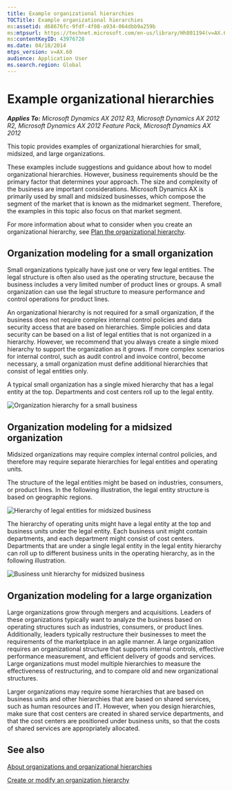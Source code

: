 ```yaml
---
title: Example organizational hierarchies
TOCTitle: Example organizational hierarchies
ms:assetid: d68676fc-9fdf-4f08-a934-064dbb9a259b
ms:mtpsurl: https://technet.microsoft.com/en-us/library/Hh801194(v=AX.60)
ms:contentKeyID: 43976728
ms.date: 04/18/2014
mtps_version: v=AX.60
audience: Application User
ms.search.region: Global
---
```


# Example organizational hierarchies 


_**Applies To:** Microsoft Dynamics AX 2012 R3, Microsoft Dynamics AX 2012 R2, Microsoft Dynamics AX 2012 Feature Pack, Microsoft Dynamics AX 2012_

This topic provides examples of organizational hierarchies for small, midsized, and large organizations.

These examples include suggestions and guidance about how to model organizational hierarchies. However, business requirements should be the primary factor that determines your approach. The size and complexity of the business are important considerations. Microsoft Dynamics AX is primarily used by small and midsized businesses, which compose the segment of the market that is known as the midmarket segment. Therefore, the examples in this topic also focus on that market segment.

For more information about what to consider when you create an organizational hierarchy, see [Plan the organizational hierarchy](plan-the-organizational-hierarchy.md).

## Organization modeling for a small organization

Small organizations typically have just one or very few legal entities. The legal structure is often also used as the operating structure, because the business includes a very limited number of product lines or groups. A small organization can use the legal structure to measure performance and control operations for product lines.

An organizational hierarchy is not required for a small organization, if the business does not require complex internal control policies and data security access that are based on hierarchies. Simple policies and data security can be based on a list of legal entities that is not organized in a hierarchy. However, we recommend that you always create a single mixed hierarchy to support the organization as it grows. If more complex scenarios for internal control, such as audit control and invoice control, become necessary, a small organization must define additional hierarchies that consist of legal entities only.

A typical small organization has a single mixed hierarchy that has a legal entity at the top. Departments and cost centers roll up to the legal entity.

![Organization hierarchy for a small business](images/Hh801194.SmallBusinessHierarchy(AX.60).png "Organization hierarchy for a small business")

## Organization modeling for a midsized organization

Midsized organizations may require complex internal control policies, and therefore may require separate hierarchies for legal entities and operating units.

The structure of the legal entities might be based on industries, consumers, or product lines. In the following illustration, the legal entity structure is based on geographic regions.

![Hierarchy of legal entities for midsized business](images/Hh801194.MidsizedHierarchyLE(AX.60).png "Hierarchy of legal entities for midsized business")

The hierarchy of operating units might have a legal entity at the top and business units under the legal entity. Each business unit might contain departments, and each department might consist of cost centers. Departments that are under a single legal entity in the legal entity hierarchy can roll up to different business units in the operating hierarchy, as in the following illustration.

![Business unit hierarchy for midsized business](images/Hh801194.MidsizedHierarchyBU(AX.60).png "Business unit hierarchy for midsized business")

## Organization modeling for a large organization

Large organizations grow through mergers and acquisitions. Leaders of these organizations typically want to analyze the business based on operating structures such as industries, consumers, or product lines. Additionally, leaders typically restructure their businesses to meet the requirements of the marketplace in an agile manner. A large organization requires an organizational structure that supports internal controls, effective performance measurement, and efficient delivery of goods and services. Large organizations must model multiple hierarchies to measure the effectiveness of restructuring, and to compare old and new organizational structures.

Larger organizations may require some hierarchies that are based on business units and other hierarchies that are based on shared services, such as human resources and IT. However, when you design hierarchies, make sure that cost centers are created in shared service departments, and that the cost centers are positioned under business units, so that the costs of shared services are appropriately allocated.

## See also

[About organizations and organizational hierarchies](about-organizations-and-organizational-hierarchies.md)

[Create or modify an organization hierarchy](create-or-modify-an-organization-hierarchy.md)

  


